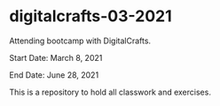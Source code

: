 # digitalcrafts-03-2021

Attending bootcamp with DigitalCrafts. 

Start Date: March 8, 2021

End Date: June 28, 2021

This is a repository to hold all classwork and exercises.
